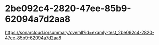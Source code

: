 # 2be092c4-2820-47ee-85b9-62094a7d2aa8
https://sonarcloud.io/summary/overall?id=examly-test_2be092c4-2820-47ee-85b9-62094a7d2aa8
